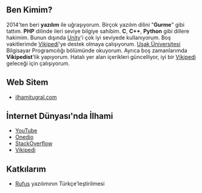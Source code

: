 
## Ben Kimim?

2014'ten beri **yazılım** ile uğraşıyorum. Birçok yazılım dilini "**Gurme**" gibi tattım. **PHP** dilinde ileri seviye bilgiye sahibim. **C**, **C++**, **Python** gibi dillere hakimim. Bunun dışında [Unity](https://unity.com/)'i çok iyi seviyede kullanıyorum. Boş vakitlerimde [Vikipedi](https://tr.wikipedia.org)'ye destek olmaya çalışıyorum. [Uşak Üniversitesi](https://tr.wikipedia.org/wiki/U%C5%9Fak_%C3%9Cniversitesi) Bilgisayar Programcılığı bölümünde okuyorum. Ayrıca boş zamanlarımda **Vikipedist**'lik yapıyorum. Hatalı yer alan içerikleri güncelliyor, iyi bir [Vikipedi](https://tr.wikipedia.org) geleceği için çalışıyorum.

## Web Sitem
- [ilhamitugral.com](https://ilhamitugral.com)

## İnternet Dünyası'nda İlhami

- [YouTube](https://www.youtube.com/channel/UCWn6S-iJxE1ENbGcd735eng)
- [Onedio](https://onedio.com/profil/ilhamitugral)
- [StackOverflow](https://stackoverflow.com/users/10712652/ilhamitugral)
- [Vikipedi](https://tr.wikipedia.org/wiki/Kullan%C4%B1c%C4%B1:IlhamiTugral)

## Katkılarım
- [Rufus](https://github.com/pbatard/rufus) yazılımının Türkçe'leştirilmesi
